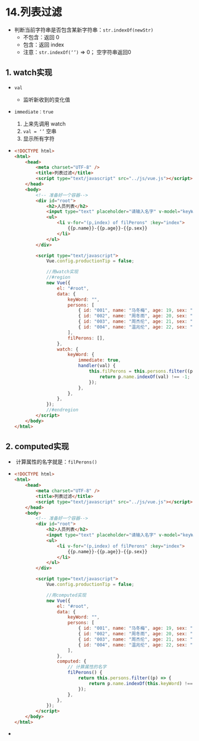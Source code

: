 # 14.列表过滤

- 判断当前字符串是否包含某新字符串：`str.indexOf(newStr)`
  - 不包含：返回 0
  - 包含：返回 index
  - 注意：`str.indexOf(‘’)` => 0； 空字符串返回0

## 1. watch实现

- `val`

  - 监听新收到的变化值 

- `immediate：true`

  1. 上来先调用 watch
  2. `val = ‘’` 空串
  3. 显示所有字符

- ```html
  <!DOCTYPE html>
  <html>
      <head>
          <meta charset="UTF-8" />
          <title>列表过滤</title>
          <script type="text/javascript" src="../js/vue.js"></script>
      </head>
      <body>
          <!-- 准备好一个容器-->
          <div id="root">
              <h2>人员列表</h2>
              <input type="text" placeholder="请输入名字" v-model="keyWord" />
              <ul>
                  <li v-for="(p,index) of filPerons" :key="index">
                      {{p.name}}-{{p.age}}-{{p.sex}}
                  </li>
              </ul>
          </div>
  
          <script type="text/javascript">
              Vue.config.productionTip = false;
  
              //用watch实现
              //#region
              new Vue({
                  el: "#root",
                  data: {
                      keyWord: "",
                      persons: [
                          { id: "001", name: "马冬梅", age: 19, sex: "女" },
                          { id: "002", name: "周冬雨", age: 20, sex: "女" },
                          { id: "003", name: "周杰伦", age: 21, sex: "男" },
                          { id: "004", name: "温兆伦", age: 22, sex: "男" },
                      ],
                      filPerons: [],
                  },
                  watch: {
                      keyWord: {
                          immediate: true,
                          handler(val) {
                              this.filPerons = this.persons.filter((p) => {
                                  return p.name.indexOf(val) !== -1;
                              });
                          },
                      },
                  },
              });
              //#endregion
          </script>
      </body>
  </html>
  
  ```

## 2. computed实现

- ​	计算属性的名字就是：`filPerons()`

- ```html
  <!DOCTYPE html>
  <html>
      <head>
          <meta charset="UTF-8" />
          <title>列表过滤</title>
          <script type="text/javascript" src="../js/vue.js"></script>
      </head>
      <body>
          <!-- 准备好一个容器-->
          <div id="root">
              <h2>人员列表</h2>
              <input type="text" placeholder="请输入名字" v-model="keyWord" />
              <ul>
                  <li v-for="(p,index) of filPerons" :key="index">
                      {{p.name}}-{{p.age}}-{{p.sex}}
                  </li>
              </ul>
          </div>
  
          <script type="text/javascript">
              Vue.config.productionTip = false;
  
              //用computed实现
              new Vue({
                  el: "#root",
                  data: {
                      keyWord: "",
                      persons: [
                          { id: "001", name: "马冬梅", age: 19, sex: "女" },
                          { id: "002", name: "周冬雨", age: 20, sex: "女" },
                          { id: "003", name: "周杰伦", age: 21, sex: "男" },
                          { id: "004", name: "温兆伦", age: 22, sex: "男" },
                      ],
                  },
                  computed: {
                      // 计算属性的名字	
                      filPerons() {
                          return this.persons.filter((p) => {
                              return p.name.indexOf(this.keyWord) !== -1;
                          });
                      },
                  },
              });
          </script>
      </body>
  </html>
  
  ```

- 





































